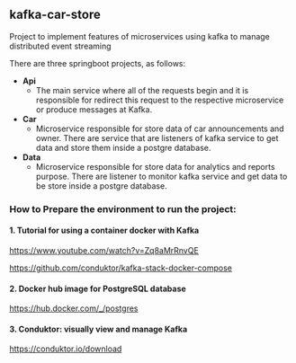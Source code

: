 ## kafka-car-store
Project to implement features of microservices using kafka to manage distributed event streaming

There are three springboot projects, as follows:

- **Api**
  - The main service where all of the requests begin and it is responsible for redirect this request to the respective microservice or produce messages at Kafka.
- **Car**
  - Microservice responsible for store data of car announcements and owner. There are service that are listeners of kafka service to get data and store them inside a postgre database.
- **Data**
  - Microservice responsible for store data for analytics and reports purpose. There are listener to monitor kafka service and get data to be store inside a postgre database.


### How to Prepare the environment to run the project:

#### 1. Tutorial for using a container docker with Kafka
https://www.youtube.com/watch?v=Zq8aMrRnvQE

https://github.com/conduktor/kafka-stack-docker-compose

#### 2. Docker hub image for PostgreSQL database
https://hub.docker.com/_/postgres

#### 3. Conduktor: visually view and manage Kafka 
https://conduktor.io/download
